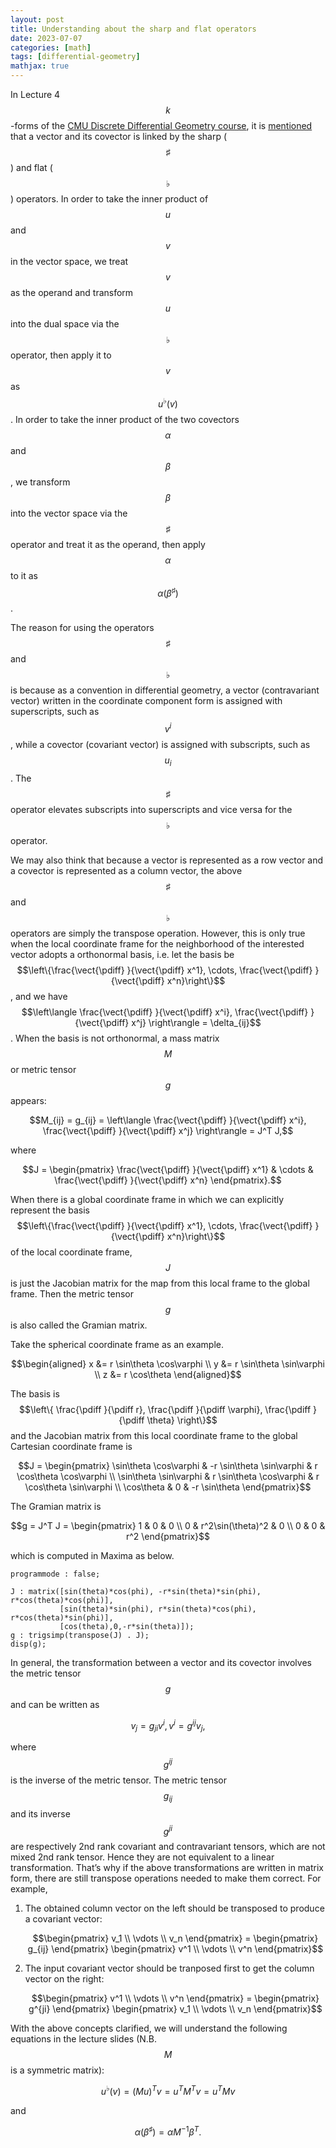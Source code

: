 ```yaml
---
layout: post
title: Understanding about the sharp and flat operators
date: 2023-07-07
categories: [math]
tags: [differential-geometry]
mathjax: true
---
```


In Lecture 4 $$k$$-forms of the [CMU Discrete Differential Geometry
course](https://youtube.com/playlist?list=PL9_jI1bdZmz0hIrNCMQW1YmZysAiIYSSS),
it is
[mentioned](https://youtu.be/xRf9-hdxB0w?list=PL9_jI1bdZmz0hIrNCMQW1YmZysAiIYSSS&t=938)
that a vector and its covector is linked by the sharp ($$\sharp$$) and
flat ($$\flat$$) operators. In order to take the inner product of $$u$$
and $$v$$ in the vector space, we treat $$v$$ as the operand and
transform $$u$$ into the dual space via the $$\flat$$ operator, then
apply it to $$v$$ as $$u^{\flat}(v)$$. In order to take the inner
product of the two covectors $$\alpha$$ and $$\beta$$, we transform
$$\beta$$ into the vector space via the $$\sharp$$ operator and treat it
as the operand, then apply $$\alpha$$ to it as
$$\alpha(\beta^{\sharp})$$.

The reason for using the operators $$\sharp$$ and $$\flat$$ is because
as a convention in differential geometry, a vector (contravariant
vector) written in the coordinate component form is assigned with
superscripts, such as $$v^i$$, while a covector (covariant vector) is
assigned with subscripts, such as $$u_i$$. The $$\sharp$$ operator
elevates subscripts into superscripts and vice versa for the $$\flat$$
operator.

We may also think that because a vector is represented as a row vector
and a covector is represented as a column vector, the above $$\sharp$$
and $$\flat$$ operators are simply the transpose operation. However,
this is only true when the local coordinate frame for the neighborhood
of the interested vector adopts a orthonormal basis, i.e. let the basis
be
$$\left\{\frac{\vect{\pdiff} }{\vect{\pdiff} x^1}, \cdots, \frac{\vect{\pdiff} }{\vect{\pdiff} x^n}\right\}$$,
and we have
$$\left\langle \frac{\vect{\pdiff} }{\vect{\pdiff} x^i}, \frac{\vect{\pdiff} }{\vect{\pdiff} x^j} \right\rangle = \delta_{ij}$$.
When the basis is not orthonormal, a mass matrix $$M$$ or metric tensor
$$g$$ appears:

$$M_{ij} = g_{ij} = \left\langle \frac{\vect{\pdiff} }{\vect{\pdiff} x^i}, \frac{\vect{\pdiff} }{\vect{\pdiff} x^j} \right\rangle = J^T J,$$

where

$$J = \begin{pmatrix}
   \frac{\vect{\pdiff} }{\vect{\pdiff} x^1} & \cdots & \frac{\vect{\pdiff} }{\vect{\pdiff} x^n}
   \end{pmatrix}.$$
   
When there is a global coordinate frame in which we can explicitly represent the basis
$$\left\{\frac{\vect{\pdiff} }{\vect{\pdiff} x^1}, \cdots, \frac{\vect{\pdiff} }{\vect{\pdiff} x^n}\right\}$$
of the local coordinate frame, $$J$$ is just the Jacobian matrix for the
map from this local frame to the global frame. Then the metric tensor
$$g$$ is also called the Gramian matrix.

Take the spherical coordinate frame as an example. 

$$\begin{aligned}
x &= r \sin\theta \cos\varphi \\
y &= r \sin\theta \sin\varphi \\
z &= r \cos\theta
\end{aligned}$$

The basis is
$$\left\{ \frac{\pdiff }{\pdiff r}, \frac{\pdiff }{\pdiff \varphi}, \frac{\pdiff }{\pdiff \theta} \right\}$$
and the Jacobian matrix from this local coordinate frame to the global
Cartesian coordinate frame is 

$$J = \begin{pmatrix}
   \sin\theta \cos\varphi & -r \sin\theta \sin\varphi & r \cos\theta \cos\varphi \\
   \sin\theta \sin\varphi & r \sin\theta \cos\varphi & r \cos\theta \sin\varphi \\
   \cos\theta & 0 & -r \sin\theta
   \end{pmatrix}$$
   
The Gramian matrix is 

$$g = J^T J = \begin{pmatrix}
   1 & 0 & 0 \\
   0 & r^2\sin(\theta)^2 & 0 \\
   0 & 0 & r^2
   \end{pmatrix}$$
   
which is computed in Maxima as below.

```
programmode : false;

J : matrix([sin(theta)*cos(phi), -r*sin(theta)*sin(phi), r*cos(theta)*cos(phi)],
           [sin(theta)*sin(phi), r*sin(theta)*cos(phi), r*cos(theta)*sin(phi)],
           [cos(theta),0,-r*sin(theta)]);
g : trigsimp(transpose(J) . J);
disp(g);
```

In general, the transformation between a vector and its covector
involves the metric tensor $$g$$ and can be written as


$$v_{j} = g_{ji} v^i, v^i = g^{ij} v_j,$$


where $$g^{ij}$$ is the inverse of the metric tensor. The metric tensor
$$g_{ij}$$ and its inverse $$g^{ji}$$ are respectively 2nd rank
covariant and contravariant tensors, which are not mixed 2nd rank
tensor. Hence they are not equivalent to a linear transformation. That’s
why if the above transformations are written in matrix form, there are
still transpose operations needed to make them correct. For example,

1.  The obtained column vector on the left should be transposed to
    produce a covariant vector: 
    
    $$\begin{pmatrix}
    v_1 \\
    \vdots \\
    v_n
    \end{pmatrix} =
    \begin{pmatrix}
      g_{ij}
    \end{pmatrix}
    \begin{pmatrix}
      v^1 \\
      \vdots \\
      v^n
    \end{pmatrix}$$


2.  The input covariant vector should be tranposed first to get the
    column vector on the right: 
    
    $$\begin{pmatrix}
    v^1 \\
    \vdots \\
    v^n
    \end{pmatrix} =
    \begin{pmatrix}
      g^{ji}
    \end{pmatrix}
    \begin{pmatrix}
      v_1 \\
      \vdots \\
      v_n
    \end{pmatrix}$$


With the above concepts clarified, we will understand the following
equations in the lecture slides (N.B. $$M$$ is a symmetric matrix):

$$u^{\flat}(v) = (Mu)^T v = u^T M^T v = u^T M v$$

and

$$\alpha(\beta^{\sharp}) = \alpha M^{-1} \beta^T.$$
